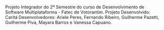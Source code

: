 Projeto Integrador do 2º Semestre do curso de Desenvolvimento de Software Multiplataforma - Fatec de Votorantim.
Projeto Desenvolvido: Caritá
Desenvolvedores: Ariele Peres, Fernando Ribeiro, Guilherme Pazetti, Guilherme Piva, Mayara Barros e Vanessa Capuano.
